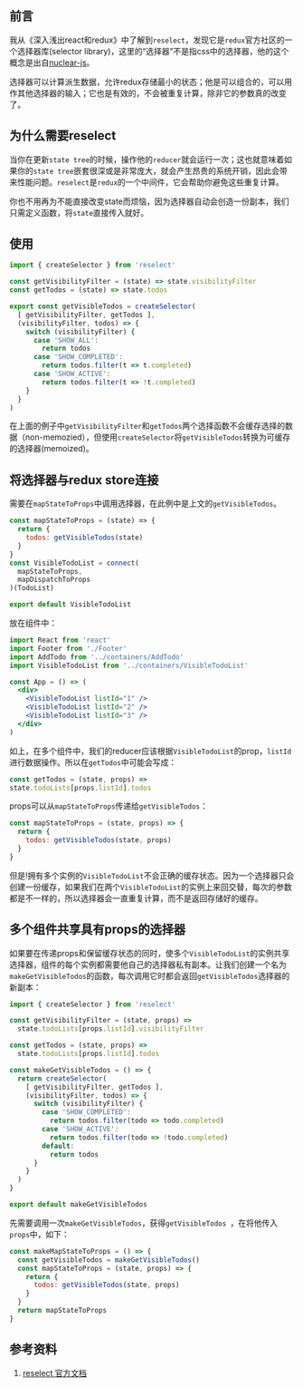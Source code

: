 ## 前言
我从《深入浅出react和redux》中了解到`reselect`，发现它是`redux`官方社区的一个选择器库(selector library)，这里的“选择器”不是指css中的选择器，他的这个概念是出自[nuclear-js](https://github.com/optimizely/nuclear-js)。

选择器可以计算派生数据，允许redux存储最小的状态；他是可以组合的，可以用作其他选择器的输入；它也是有效的，不会被重复计算，除非它的参数真的改变了。
## 为什么需要reselect
当你在更新`state tree`的时候，操作他的`reducer`就会运行一次；这也就意味着如果你的`state tree`嵌套很深或是非常庞大，就会产生昂贵的系统开销，因此会带来性能问题。`reselect`是`redux`的一个中间件，它会帮助你避免这些重复计算。

你也不用再为不能直接改变state而烦恼，因为选择器自动会创造一份副本，我们只需定义函数，将`state`直接传入就好。
## 使用
```js
import { createSelector } from 'reselect'

const getVisibilityFilter = (state) => state.visibilityFilter
const getTodos = (state) => state.todos

export const getVisibleTodos = createSelector(
  [ getVisibilityFilter, getTodos ],
  (visibilityFilter, todos) => {
    switch (visibilityFilter) {
      case 'SHOW_ALL':
        return todos
      case 'SHOW_COMPLETED':
        return todos.filter(t => t.completed)
      case 'SHOW_ACTIVE':
        return todos.filter(t => !t.completed)
    }
  }
)
```
在上面的例子中`getVisibilityFilter`和`getTodos`两个选择函数不会缓存选择的数据（non-memozied），但使用`createSelector`将`getVisibleTodos`转换为可缓存的选择器(memoized)。
## 将选择器与redux store连接
需要在`mapStateToProps`中调用选择器，在此例中是上文的`getVisibleTodos`。
```js
const mapStateToProps = (state) => {
  return {
    todos: getVisibleTodos(state)
  }
}
const VisibleTodoList = connect(
  mapStateToProps,
  mapDispatchToProps
)(TodoList)

export default VisibleTodoList
```

放在组件中：

```jsx
import React from 'react'
import Footer from './Footer'
import AddTodo from '../containers/AddTodo'
import VisibleTodoList from '../containers/VisibleTodoList'

const App = () => (
  <div>
    <VisibleTodoList listId="1" />
    <VisibleTodoList listId="2" />
    <VisibleTodoList listId="3" />
  </div>
)
```
如上，在多个组件中，我们的reducer应该根据`VisibleTodoList`的prop，`listId`进行数据操作。所以在`getTodos`中可能会写成：
```js
const getTodos = (state, props) =>
state.todoLists[props.listId].todos
```
props可以从`mapStateToProps`传递给`getVisibleTodos`：
```js
const mapStateToProps = (state, props) => {
  return {
    todos: getVisibleTodos(state, props)
  }
}
```
但是!拥有多个实例的`VisibleTodoList`不会正确的缓存状态。因为一个选择器只会创建一份缓存，如果我们在两个`VisibleTodoList`的实例上来回交替，每次的参数都是不一样的，所以选择器会一直重复计算，而不是返回存储好的缓存。
## 多个组件共享具有props的选择器
如果要在传递props和保留缓存状态的同时，使多个`VisibleTodoList`的实例共享选择器，组件的每个实例都需要他自己的选择器私有副本。让我们创建一个名为`makeGetVisibleTodos`的函数，每次调用它时都会返回`getVisibleTodos`选择器的新副本：
```jsx
import { createSelector } from 'reselect'

const getVisibilityFilter = (state, props) =>
  state.todoLists[props.listId].visibilityFilter

const getTodos = (state, props) =>
  state.todoLists[props.listId].todos

const makeGetVisibleTodos = () => {
  return createSelector(
    [ getVisibilityFilter, getTodos ],
    (visibilityFilter, todos) => {
      switch (visibilityFilter) {
        case 'SHOW_COMPLETED':
          return todos.filter(todo => todo.completed)
        case 'SHOW_ACTIVE':
          return todos.filter(todo => !todo.completed)
        default:
          return todos
      }
    }
  )
}

export default makeGetVisibleTodos
```
先需要调用一次`makeGetVisibleTodos`，获得`getVisibleTodos `，在将他传入`props`中，如下：
```js
const makeMapStateToProps = () => {
  const getVisibleTodos = makeGetVisibleTodos()
  const mapStateToProps = (state, props) => {
    return {
      todos: getVisibleTodos(state, props)
    }
  }
  return mapStateToProps
}
```
## 参考资料
1. [reselect 官方文档](https://github.com/reduxjs/reselect#installation)